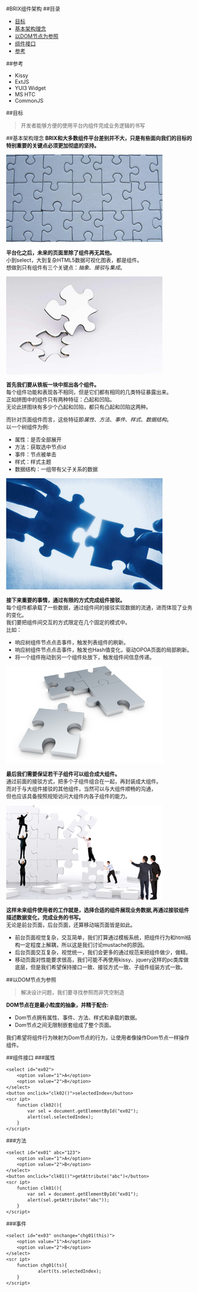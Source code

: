 #BRIX组件架构
##目录
- [目标](#a01)
- [基本架构理念](#a02)
- [以DOM节点为参照](#a03)
- [组件接口](#b04)
- [参考](#a99)


##参考<a id='a99'></a>
- Kissy
- ExtJS
- YUI3 Widget
- MS HTC
- CommonJS
 
##目标<a id='a01'></a>
>开发者能够方便的使用平台内组件完成业务逻辑的书写


##基本架构理念<a id='a02'></a>
**BRIX和大多数组件平台差别并不大，只是有些面向我们的目标的特别重要的关键点必须更加彻底的坚持。**

![1](assets\1\1.png)

**平台化之后，未来的页面里除了组件再无其他。**  
小到select，大到复杂HTML5数据可视化图表，都是组件。  
想做到只有组件有三个关键点：*抽象*、*接驳*与*集成*。

![1](assets\1\2.png)

**首先我们要从铁板一块中抠出各个组件。**  
每个组件功能和表现各不相同，但是它们都有相同的几类特征暴露出来。  
正如拼图中的组件只有两种特征：凸起和凹陷。  
无论此拼图块有多少个凸起和凹陷，都只有凸起和凹陷这两种。  

而针对页面组件而言，这些特征即*属性*、*方法*、*事件*、*样式*、*数据结构*。  
以一个树组件为例:

- 属性：是否全部展开
- 方法：获取选中节点id
- 事件：节点被单击
- 样式：样式主题
- 数据结构：一组带有父子关系的数据

![1](assets\1\3.png)

**接下来重要的事情，通过有限的方式完成组件接驳。**  
每个组件都承载了一些数据，通过组件间的接驳实现数据的流通，进而体现了业务的变化。  
我们要把组件间交互的方式限定在几个固定的模式中。  
比如：

- 响应树组件节点点击事件，触发列表组件的刷新。
- 响应树组件节点点击事件，触发也Hash值变化，驱动OPOA页面的局部刷新。
- 将一个组件拖动到另一个组件处放下，触发组件间信息传递。

![1](assets\1\4.png)

**最后我们需要保证若干子组件可以组合成大组件。**  
通过前面的接驳方式，把多个子组件组合在一起，再封装成大组件。  
而对于与大组件接驳的其他组件，当然可以与大组件顺畅的沟通，  
但也应该具备按照规矩访问大组件内各子组件的能力。  

![1](assets\1\5.png)

**这样未来组件使用者的工作就是，选择合适的组件展现业务数据,再通过接驳组件描述数据变化，完成业务的书写。**  
无论是前台页面，后台页面，还算移动端页面皆是如此。

- 前台页面视觉复杂，交互简单，我们打算通过模板系统，把组件行为和html结构一定程度上解耦，所以这是我们讨论mustache的原因。
- 后台页面交互复杂，视觉统一，我们会更多的通过规范来把组件做少，做精。
- 移动页面对性能要求很高，我们可能不再使用kissy、jquery这样的pc类库做底层，但是我们希望保持接口一致、接驳方式一致、子组件组装方式一致。

##以DOM节点为参照<a id='a03'></a>
>解决设计问题，我们要寻找参照而非凭空制造

**DOM节点在是最小粒度的抽象，并精于配合:**  

- Dom节点拥有属性、事件、方法、样式和承载的数据。  
- Dom节点之间无限制嵌套组成了整个页面。  

我们希望将组件行为映射为Dom节点的行为，让使用者像操作Dom节点一样操作组件。

##组件接口<a id='a04'></a>
###属性
```
<select id="ex02">
	<option value="1">A</option>
	<option value="2">B</option>
</select>
<button onclick="clk02()">selectedIndex</button>
<scr ipt>
	function clk02(){
		var sel = document.getElementById("ex02");
		alert(sel.selectedIndex);
	}
</script>
```
###方法
```
<select id="ex01" abc="123">
	<option value="1">A</option>
	<option value="2">B</option>
</select>
<button onclick="clk01()">getAttribute("abc")</button>
<scr ipt>
	function clk01(){
		var sel = document.getElementById("ex01");
		alert(sel.getAttribute("abc"));
	}
</script>
```
###事件
```
<select id="ex03" onchange="chg01(this)">
	<option value="1">A</option>
	<option value="2">B</option>
</select>
<scr ipt>
	function chg01(ts){
			alert(ts.selectedIndex);
	}
</script>
```
